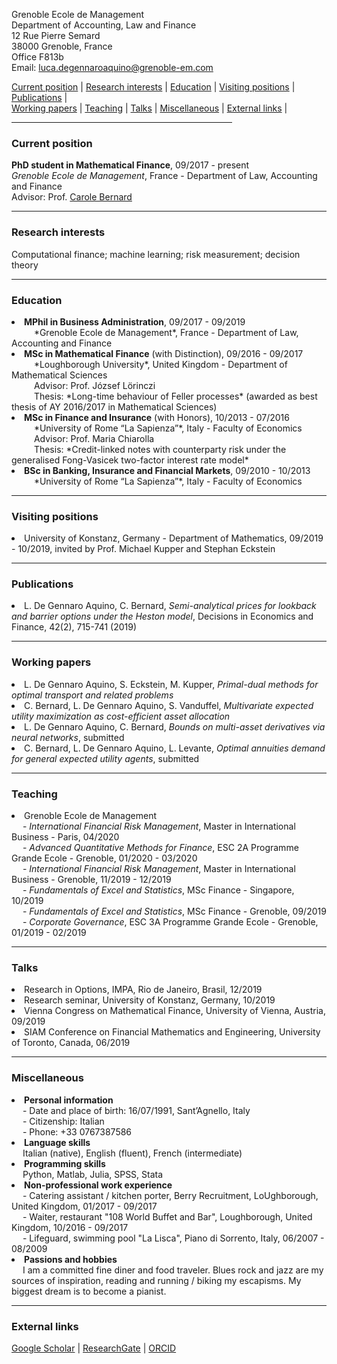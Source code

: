 

Grenoble Ecole de Management <br>
Department of Accounting, Law and Finance <br>
12 Rue Pierre Semard <br>
38000 Grenoble, France <br>
Office F813b <br>
Email: luca.degennaroaquino@grenoble-em.com <br>
 
<div>
  <a href="#current-position">Current position</a> | <a href="#research-interests">Research interests</a> | <a href="#education">Education</a> | <a href="#visiting-positions">Visiting positions</a> | <a href="#publications">Publications</a> | 
  </div>
  <div>
   <a href="#working-papers">Working papers</a> | <a href="#teaching">Teaching</a> | <a href="#talks">Talks</a> | <a href="#miscellaneous">Miscellaneous</a> |  <a href="#external-links">External links</a> |
  </div>

<hr width="70%">

<!--- <a href="https://raw.githubusercontent.com/luca-dga/-/master/CV_LucaDGA.pdf" target="_blank">Download CV</a>  --->

<!--- <hr width="25%"> --->

 
### **Current position**
   <b>PhD student in Mathematical Finance</b>, 09/2017 - present  <br>
   *Grenoble Ecole de Management*, France - Department of Law, Accounting and Finance <br>
   Advisor: Prof. <a href="http://www.carole.bernard.free.fr/" target="_blank">Carole Bernard</a>
    
<hr width="100%">
    
### **Research interests**
Computational finance; machine learning; risk measurement; decision theory

<hr width="100%">

### **Education**

<li><b>MPhil in Business Administration</b>, 09/2017 - 09/2019 </li> 
&emsp; &emsp; *Grenoble Ecole de Management*, France - Department of Law, Accounting and Finance 	  

<li><b>MSc in Mathematical Finance</b> (with Distinction), 09/2016 - 09/2017 </li>
&emsp; &emsp; *Loughborough University*, United Kingdom - Department of Mathematical Sciences <br>
&emsp; &emsp; Advisor: Prof. József Lörinczi <br>
&emsp; &emsp; Thesis: *Long-time behaviour of Feller processes* (awarded as best thesis of AY 2016/2017 in Mathematical Sciences)

<li><b>MSc in Finance and Insurance</b> (with Honors), 10/2013 - 07/2016 </li>
&emsp; &emsp; *University of Rome “La Sapienza”*, Italy - Faculty of Economics <br>
&emsp; &emsp; Advisor: Prof. Maria Chiarolla <br>
&emsp; &emsp; Thesis: *Credit-linked notes with counterparty risk under the generalised Fong-Vasicek two-factor interest rate model*
    
<li><b>BSc in Banking, Insurance and Financial Markets</b>, 09/2010 - 10/2013 </li> 
&emsp; &emsp; *University of Rome “La Sapienza”*, Italy - Faculty of Economics
   
<hr width="100%">

### **Visiting positions**

<li>University of Konstanz, Germany - Department of Mathematics, 09/2019 - 10/2019, invited by Prof. Michael Kupper and Stephan Eckstein </li>

<hr width="100%">

### **Publications**

<li>L. De Gennaro Aquino, C. Bernard, <i>Semi-analytical prices for lookback and barrier options under the Heston model</i>, Decisions in Economics and Finance, 42(2), 715-741 (2019)</li>

<hr width="100%">

### **Working papers**

<li>L. De Gennaro Aquino, S. Eckstein, M. Kupper, <i>Primal-dual methods for optimal transport and related problems</i></li>

<li>C. Bernard, L. De Gennaro Aquino, S. Vanduffel, <i>Multivariate expected utility maximization as cost-efficient asset allocation</i></li>

<li>L. De Gennaro Aquino, C. Bernard, <i>Bounds on multi-asset derivatives via neural networks</i>, submitted</li>

<li>C. Bernard, L. De Gennaro Aquino, L. Levante, <i>Optimal annuities demand for general expected utility agents</i>, submitted</li>

<hr width="100%">

### **Teaching**

<li>Grenoble Ecole de Management</li>
&emsp; - <i>International Financial Risk Management</i>, Master in International Business - Paris, 04/2020 <br>
&emsp; - <i>Advanced Quantitative Methods for Finance</i>, ESC 2A Programme Grande Ecole - Grenoble, 01/2020 - 03/2020<br>
&emsp; - <i>International Financial Risk Management</i>, Master in International Business - Grenoble, 11/2019 - 12/2019<br>
&emsp; - <i>Fundamentals of Excel and Statistics</i>, MSc Finance - Singapore, 10/2019<br>
&emsp; - <i>Fundamentals of Excel and Statistics</i>, MSc Finance - Grenoble, 09/2019<br>
&emsp; - <i>Corporate Governance</i>, ESC 3A Programme Grande Ecole - Grenoble, 01/2019 - 02/2019<br>

<hr width="100%">

### **Talks**

<li>Research in Options, IMPA, Rio de Janeiro, Brasil, 12/2019</li>
<li>Research seminar, University of Konstanz, Germany, 10/2019</li>
<li>Vienna Congress on Mathematical Finance, University of Vienna, Austria, 09/2019</li>
<li>SIAM Conference on Financial Mathematics and Engineering, University of Toronto, Canada, 06/2019</li>

<hr width="100%">

### **Miscellaneous**

<li><b>Personal information</b></li>
&emsp; - Date and place of birth: 16/07/1991, Sant’Agnello, Italy <br>
&emsp; - Citizenship: Italian <br>
&emsp; - Phone: +33 0767387586

<li><b>Language skills</b></li>
&emsp; Italian (native), English (fluent), French (intermediate)
    
<li><b>Programming skills</b></li>
&emsp; Python, Matlab, Julia, SPSS, Stata
    
<li><b>Non-professional work experience</b></li>
&emsp; - Catering assistant / kitchen porter, Berry Recruitment, LoUghborough, United Kingdom, 01/2017 - 09/2017<br>
&emsp; - Waiter, restaurant "108 World Buffet and Bar", Loughborough, United Kingdom, 10/2016 - 09/2017<br>
&emsp; - Lifeguard, swimming pool "La Lisca", Piano di Sorrento, Italy, 06/2007 - 08/2009<br>

<li><b>Passions and hobbies</b></li>
&emsp; I am a committed fine diner and food traveler. Blues rock and jazz are my sources of inspiration, reading and running / biking my escapisms. My biggest dream is to become a pianist. 

<hr width="100%">

### **External links**

<a href="https://scholar.google.it/citations?user=Jk0lgM4AAAAJ&hl=it&oi=ao" target="_blank">Google Scholar</a> | 
<a href="https://www.researchgate.net/profile/Luca_De_Gennaro_Aquino" target="_blank">ResearchGate</a> |
<a href="https://orcid.org/0000-0001-5377-5385" target="_blank">ORCID</a> 
